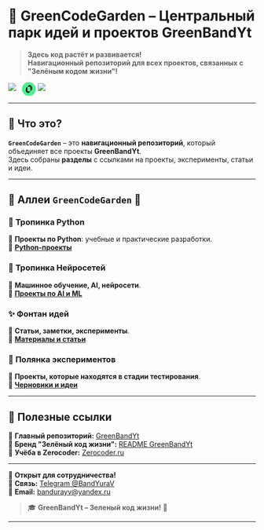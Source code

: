 # 🌿 GreenCodeGarden – Центральный парк идей и проектов GreenBandYt  

> **Здесь код растёт и развивается!**  
> **Навигационный репозиторий для всех проектов, связанных с "Зелёным кодом жизни"!**  

<p>
  <img src="https://img.shields.io/badge/GreenBandYt-Зелёный_код_жизни-32CD32?style=for-the-badge&logo=leaflet&logoColor=white">&nbsp;&nbsp;
  <img src="https://raw.githubusercontent.com/GreenBandYt/GreenBandYt/main/assets/logos/zerocoder.png" width="28" height="28" alt="Zerocoder" style="vertical-align: middle; border-radius: 50%;">
  <img src="https://img.shields.io/badge/Zerocoder-Выпускник-%239B59B6?style=for-the-badge">
</p>

---

## 📌 Что это?
**`GreenCodeGarden`** – это **навигационный репозиторий**, который объединяет все проекты **GreenBandYt**.  
Здесь собраны **разделы** с ссылками на проекты, эксперименты, статьи и идеи.

---

## 🏡 Аллеи `GreenCodeGarden` 🌿  

### 🚀 **Тропинка Python**  
📌 **Проекты по Python**: учебные и практические разработки.  
🔗 **[Python-проекты](#)**  

### 🤖 **Тропинка Нейросетей**  
📌 **Машинное обучение, AI, нейросети**.  
🔗 **[Проекты по AI и ML](#)**  

### ✨ **Фонтан идей**  
📌 **Статьи, заметки, эксперименты**.  
🔗 **[Материалы и статьи](#)**  

### 🌱 **Полянка экспериментов**  
📌 **Проекты, которые находятся в стадии тестирования**.  
🔗 **[Черновики и идеи](#)**  

---

## 🔗 Полезные ссылки  
📌 **Главный репозиторий:** [GreenBandYt](https://github.com/GreenBandYt)  
📌 **Бренд "Зелёный код жизни":** [README GreenBandYt](https://github.com/GreenBandYt/GreenBandYt)  
📌 **Учёба в Zerocoder:** [Zerocoder.ru](https://zerocoder.ru/)  

---

📢 **Открыт для сотрудничества!**  
💬 **Связь:** [Telegram @BandYuraV](https://t.me/BandYuraV)  
📧 **Email:** [bandurayv@yandex.ru](mailto:bandurayv@yandex.ru)  

> 🎓 **GreenBandYt – Зеленый код жизни!** 🌿  

---
